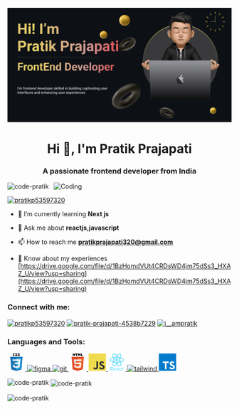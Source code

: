 ![MasterHead](https://github.com/code-pratik/code-pratik/blob/main/Make%20your%20README%20(1).png)
<h1 align="center">Hi 👋, I'm Pratik Prajapati</h1>
<h3 align="center">A passionate frontend developer from India</h3>

<img align="right" alt="Coding" width="400" src="https://media.giphy.com/media/RbDKaczqWovIugyJmW/giphy.gif"/>
<p align="left"> <img src="https://komarev.com/ghpvc/?username=code-pratik&label=Profile%20views&color=0e75b6&style=flat" alt="code-pratik" /> </p>

<p align="left"> <a href="https://twitter.com/pratikp53597320" target="blank"><img src="https://img.shields.io/twitter/follow/pratikp53597320?logo=twitter&style=for-the-badge" alt="pratikp53597320" /></a> </p>

- 🌱 I’m currently learning **Next js**

- 💬 Ask me about **reactjs,javascript**

- 📫 How to reach me **pratikprajapati320@gmail.com**

- 📄 Know about my experiences [https://drive.google.com/file/d/1BzHomdVUt4CRDsWD4jm75dSs3_HXAZ_U/view?usp=sharing](https://drive.google.com/file/d/1BzHomdVUt4CRDsWD4jm75dSs3_HXAZ_U/view?usp=sharing)

<h3 align="left">Connect with me:</h3>
<p align="left">
<a href="https://twitter.com/pratikp53597320" target="blank"><img align="center" src="https://raw.githubusercontent.com/rahuldkjain/github-profile-readme-generator/master/src/images/icons/Social/twitter.svg" alt="pratikp53597320" height="30" width="40" /></a>
<a href="https://linkedin.com/in/pratik-prajapati-4538b7229" target="blank"><img align="center" src="https://raw.githubusercontent.com/rahuldkjain/github-profile-readme-generator/master/src/images/icons/Social/linked-in-alt.svg" alt="pratik-prajapati-4538b7229" height="30" width="40" /></a>
<a href="https://instagram.com/i__ampratik" target="blank"><img align="center" src="https://raw.githubusercontent.com/rahuldkjain/github-profile-readme-generator/master/src/images/icons/Social/instagram.svg" alt="i__ampratik" height="30" width="40" /></a>
</p>

<h3 align="left">Languages and Tools:</h3>
<p align="left"> <a href="https://www.w3schools.com/css/" target="_blank" rel="noreferrer"> <img src="https://raw.githubusercontent.com/devicons/devicon/master/icons/css3/css3-original-wordmark.svg" alt="css3" width="40" height="40"/> </a> <a href="https://www.figma.com/" target="_blank" rel="noreferrer"> <img src="https://www.vectorlogo.zone/logos/figma/figma-icon.svg" alt="figma" width="40" height="40"/> </a> <a href="https://git-scm.com/" target="_blank" rel="noreferrer"> <img src="https://www.vectorlogo.zone/logos/git-scm/git-scm-icon.svg" alt="git" width="40" height="40"/> </a> <a href="https://www.w3.org/html/" target="_blank" rel="noreferrer"> <img src="https://raw.githubusercontent.com/devicons/devicon/master/icons/html5/html5-original-wordmark.svg" alt="html5" width="40" height="40"/> </a> <a href="https://developer.mozilla.org/en-US/docs/Web/JavaScript" target="_blank" rel="noreferrer"> <img src="https://raw.githubusercontent.com/devicons/devicon/master/icons/javascript/javascript-original.svg" alt="javascript" width="40" height="40"/> </a> <a href="https://reactjs.org/" target="_blank" rel="noreferrer"> <img src="https://raw.githubusercontent.com/devicons/devicon/master/icons/react/react-original-wordmark.svg" alt="react" width="40" height="40"/> </a> <a href="https://tailwindcss.com/" target="_blank" rel="noreferrer"> <img src="https://www.vectorlogo.zone/logos/tailwindcss/tailwindcss-icon.svg" alt="tailwind" width="40" height="40"/> </a> <a href="https://www.typescriptlang.org/" target="_blank" rel="noreferrer"> <img src="https://raw.githubusercontent.com/devicons/devicon/master/icons/typescript/typescript-original.svg" alt="typescript" width="40" height="40"/> </a> </p>

<p><img align="left" src="https://github-readme-stats.vercel.app/api/top-langs?username=code-pratik&show_icons=true&locale=en&layout=compact" alt="code-pratik" /></p>

<p>&nbsp;<img align="center" src="https://github-readme-stats.vercel.app/api?username=code-pratik&show_icons=true&locale=en" alt="code-pratik" /></p>

<p><img align="center" src="https://github-readme-streak-stats.herokuapp.com/?user=code-pratik&" alt="code-pratik" /></p>
